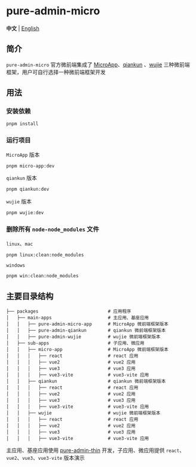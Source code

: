 <h1>pure-admin-micro</h1>

**中文** | [English](./README.en-US.md)

## 简介

`pure-admin-micro` 官方微前端集成了 [MicroApp](https://micro-zoe.github.io/micro-app/)、[qiankun](https://qiankun.umijs.org/zh) 、[wujie](https://wujie-micro.github.io/doc/) 三种微前端框架，用户可自行选择一种微前端框架开发

## 用法

### 安装依赖

```sh
pnpm install
```

### 运行项目

`MicroApp` 版本

```sh
pnpm micro-app:dev
```

`qiankun` 版本

```sh
pnpm qiankun:dev
```

`wujie` 版本

```sh
pnpm wujie:dev
```

### 删除所有 `node-node_modules` 文件

`linux`、`mac`

```sh
pnpm linux:clean:node_modules
```

`windows`

```sh
pnpm win:clean:node_modules
```

## 主要目录结构

```
├── packages                          # 应用程序
│   ├── main-apps                     # 主应用、基座应用
│   │   ├── pure-admin-micro-app      # MicroApp 微前端框架版本
│   │   ├── pure-admin-qiankun        # qiankun 微前端框架版本
│   │   ├── pure-admin-wujie          # wujie 微前端框架版本
│   ├── sub-apps                      # 子应用、微应用
│   │   ├── micro-app                 # MicroApp 微前端框架版本
│   │   │   ├── react                 # react 应用
│   │   │   ├── vue2                  # vue2 应用
│   │   │   ├── vue3                  # vue3 应用
│   │   │   ├── vue3-vite             # vue3-vite 应用
│   │   ├── qiankun                   # qiankun 微前端框架版本
│   │   │   ├── react                 # react 应用
│   │   │   ├── vue2                  # vue2 应用
│   │   │   ├── vue3                  # vue3 应用
│   │   │   ├── vue3-vite             # vue3-vite 应用
│   │   ├── wujie                     # wujie 微前端框架版本
│   │   │   ├── react                 # react 应用
│   │   │   ├── vue2                  # vue2 应用
│   │   │   ├── vue3                  # vue3 应用
│   │   │   ├── vue3-vite             # vue3-vite 应用
```

主应用、基座应用使用 [pure-admin-thin](https://github.com/xiaoxian521/pure-admin-thin) 开发，子应用、微应用提供 `react`、`vue2`、`vue3`、`vue3-vite` 版本演示
